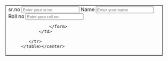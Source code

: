 <!DOCTYPE html>
<html lang="en">
<head>
    <meta charset="UTF-8">
    <meta name="viewport" content="width=device-width, initial-scale=1.0">
    <title>form in table</title>
</head>
<body>
    <center> <table width="50%" cellspacing="4" cellpading="8" border="1">
            <tr>
                <td>
                    <form>
                        <label for="sr.no">sr.no</label>
                        <input type="text" placeholder="Enter your sr.no">
                        <label for="Name">Name</label>
                        <input type="text" placeholder="Enter your name">
                        <label for="Roll no">Roll no</label>
                        <input type="number" placeholder="Enter your roll.no">

                    </form>
                </td>
                
            </tr>
         </table></center>

    
</body>
</html>
